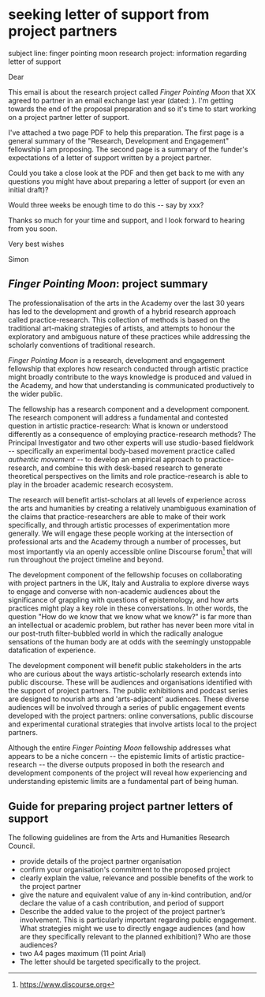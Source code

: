# seeking letter of support from project partners

subject line: finger pointing moon research project: information regarding letter of support

Dear 

This email is about the research project called _Finger Pointing Moon_ that XX agreed to partner in an email exchange last year (dated: ). I'm getting towards the end of the proposal preparation and so it's time to start working on a project partner letter of support. 

I've attached a two page PDF to help this preparation. The first page is a general summary of the "Research, Development and Engagement" fellowship I am proposing. The second page is a summary of the funder's expectations of a letter of support written by a project partner. 

Could you take a close look at the PDF and then get back to me with any questions you might have about preparing a letter of support (or even an initial draft)?

Would three weeks be enough time to do this -- say by xxx?

Thanks so much for your time and support, and I look forward to hearing from you soon.

Very best wishes

Simon


## _Finger Pointing Moon_: project summary

The professionalisation of the arts in the Academy over the last 30 years has led to the development and growth of a hybrid research approach called practice-research. This collection of methods is based on the traditional art-making strategies of artists, and attempts to honour the exploratory and ambiguous nature of these practices while addressing the scholarly conventions of traditional research. 

_Finger Pointing Moon_ is a research, development and engagement fellowship that explores how research conducted through artistic practice might broadly contribute to the ways knowledge is produced and valued in the Academy, and how that understanding is communicated productively to the wider public. 

The fellowship has a research component and a development component. The research component will address a fundamental and contested question in artistic practice-research: What is known or understood differently as a consequence of employing practice-research methods? The Principal Investigator and two other experts will use studio-based fieldwork -- specifically an experimental body-based movement practice called _authentic movement_ -- to develop an empirical approach to practice-research, and combine this with desk-based research to generate theoretical perspectives on the limits and role practice-research is able to play in the broader academic research ecosystem.

The research will benefit artist-scholars at all levels of experience across the arts and humanities by creating a relatively unambiguous examination of the claims that practice-researchers are able to make of their work specifically, and through artistic processes of experimentation more generally. We will engage these people working at the intersection of professional arts and the Academy through a number of processes, but most importantly via an openly accessible online Discourse forum[^disc] that will run throughout the project timeline and beyond.

[^disc]: <https://www.discourse.org>

The development component of the fellowship focuses on collaborating with project partners in the UK, Italy and Australia to explore diverse ways to engage and converse with non-academic audiences about the significance of grappling with questions of epistemology, and how arts practices might play a key role in these conversations. In other words, the question "How do we know that we know what we know?" is far more than an intellectual or academic problem, but rather has never been more vital in our post-truth filter-bubbled world in which the radically analogue sensations of the human body are at odds with the seemingly unstoppable datafication of experience.

The development component will benefit public stakeholders in the arts who are curious about the ways artistic-scholarly research extends into public discourse. These will be audiences and organisations identified with the support of project partners. The public exhibitions and podcast series are designed to nourish arts and 'arts-adjacent' audiences. These diverse audiences will be involved through a series of public engagement events developed with the project partners: online conversations, public discourse and experimental curational strategies that involve artists local to the project partners.  

Although the entire _Finger Pointing Moon_ fellowship addresses what appears to be a niche concern -- the epistemic limits of artistic practice-research -- the diverse outputs proposed in both the research and development components of the project will reveal how experiencing and understanding epistemic limits are a fundamental part of being human.

## Guide for preparing project partner letters of support

The following guidelines are from the Arts and Humanities Research Council.

- provide details of the project partner organisation  
- confirm your organisation's commitment to the proposed project  
- clearly explain the value, relevance and possible benefits of the work to the project partner  
- give the nature and equivalent value of any in-kind contribution, and/or declare the value of a cash contribution, and period of support  
- Describe the added value to the project of the project partner’s involvement. This is particularly important regarding public engagement. What strategies might we use to directly engage audiences (and how are they specifically relevant to the planned exhibition)? Who are those audiences?   
- two A4 pages maximum (11 point Arial)  
- The letter should be targeted specifically to the project.



